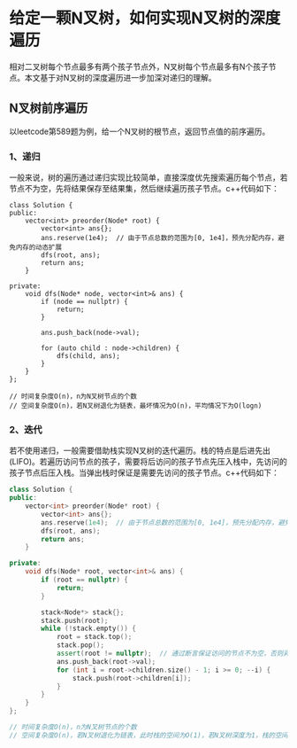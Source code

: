 # 给定一颗N叉树，如何实现N叉树的深度遍历

相对二叉树每个节点最多有两个孩子节点外，N叉树每个节点最多有N个孩子节点。本文基于对N叉树的深度遍历进一步加深对递归的理解。

## N叉树前序遍历

以leetcode第589题为例，给一个N叉树的根节点，返回节点值的前序遍历。

### 1、递归

一般来说，树的遍历通过递归实现比较简单，直接深度优先搜索遍历每个节点，若节点不为空，先将结果保存至结果集，然后继续遍历孩子节点。c++代码如下：

```
class Solution {
public:
    vector<int> preorder(Node* root) {
        vector<int> ans{};
        ans.reserve(1e4);  // 由于节点总数的范围为[0, 1e4]，预先分配内存，避免内存的动态扩展
        dfs(root, ans);
        return ans;
    }

private:
    void dfs(Node* node, vector<int>& ans) {
        if (node == nullptr) {
            return;
        }

        ans.push_back(node->val);

        for (auto child : node->children) {
            dfs(child, ans);
        }
    }
};

// 时间复杂度O(n)，n为N叉树节点的个数
// 空间复杂度O(n)，若N叉树退化为链表，最坏情况为O(n)，平均情况下为O(logn)
```

### 2、迭代

若不使用递归，一般需要借助栈实现N叉树的迭代遍历。栈的特点是后进先出(LIFO)。若遍历访问节点的孩子，需要将后访问的孩子节点先压入栈中，先访问的孩子节点后压入栈。当弹出栈时保证是需要先访问的孩子节点。c++代码如下：

```c++
class Solution {
public:
    vector<int> preorder(Node* root) {
        vector<int> ans{};
        ans.reserve(1e4);  // 由于节点总数的范围为[0, 1e4]，预先分配内存，避免内存的动态扩展
        dfs(root, ans);
        return ans;
    }

private:
    void dfs(Node* root, vector<int>& ans) {
        if (root == nullptr) {
            return;
        }

        stack<Node*> stack{};
        stack.push(root);
        while (!stack.empty()) {
            root = stack.top();
            stack.pop();
            assert(root != nullptr);  // 通过断言保证访问的节点不为空，否则异常
            ans.push_back(root->val);
            for (int i = root->children.size() - 1; i >= 0; --i) {
                stack.push(root->children[i]);
            }
        }
    }
};

// 时间复杂度O(n)，n为N叉树节点的个数
// 空间复杂度O(n)，若N叉树退化为链表，此时栈的空间为O(1)，若N叉树深度为1，栈的空间为O(n)，平均情况下为O(logn)
```

















